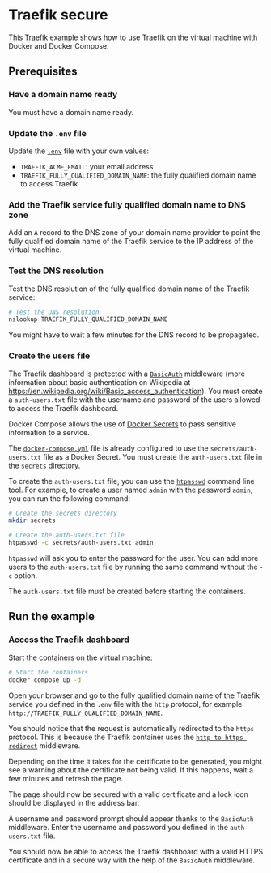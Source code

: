 # Traefik secure

This [Traefik](https://traefik.io/traefik/) example shows how to use Traefik on
the virtual machine with Docker and Docker Compose.

## Prerequisites

### Have a domain name ready

You must have a domain name ready.

### Update the `.env` file

Update the [`.env`](.env) file with your own values:

- `TRAEFIK_ACME_EMAIL`: your email address
- `TRAEFIK_FULLY_QUALIFIED_DOMAIN_NAME`: the fully qualified domain name to
  access Traefik

### Add the Traefik service fully qualified domain name to DNS zone

Add an `A` record to the DNS zone of your domain name provider to point the
fully qualified domain name of the Traefik service to the IP address of the
virtual machine.

### Test the DNS resolution

Test the DNS resolution of the fully qualified domain name of the Traefik
service:

```sh
# Test the DNS resolution
nslookup TRAEFIK_FULLY_QUALIFIED_DOMAIN_NAME
```

You might have to wait a few minutes for the DNS record to be propagated.

### Create the users file

The Traefik dashboard is protected with a
[`BasicAuth`](https://doc.traefik.io/traefik/middlewares/http/basicauth/)
middleware (more information about basic authentication on Wikipedia at
<https://en.wikipedia.org/wiki/Basic_access_authentication>). You must create a
`auth-users.txt` file with the username and password of the users allowed to
access the Traefik dashboard.

Docker Compose allows the use of
[Docker Secrets](https://docs.docker.com/compose/use-secrets/) to pass sensitive
information to a service.

The [`docker-compose.yml`](./docker-compose.yml) file is already configured to
use the `secrets/auth-users.txt` file as a Docker Secret. You must create the
`auth-users.txt` file in the `secrets` directory.

To create the `auth-users.txt` file, you can use the
[`htpasswd`](https://httpd.apache.org/docs/2.4/programs/htpasswd.html) command
line tool. For example, to create a user named `admin` with the password
`admin`, you can run the following command:

```sh
# Create the secrets directory
mkdir secrets

# Create the auth-users.txt file
htpasswd -c secrets/auth-users.txt admin
```

`htpasswd` will ask you to enter the password for the user. You can add more
users to the `auth-users.txt` file by running the same command without the `-c`
option.

The `auth-users.txt` file must be created before starting the containers.

## Run the example

### Access the Traefik dashboard

Start the containers on the virtual machine:

```sh
# Start the containers
docker compose up -d
```

Open your browser and go to the fully qualified domain name of the Traefik
service you defined in the `.env` file with the `http` protocol, for example
`http://TRAEFIK_FULLY_QUALIFIED_DOMAIN_NAME`.

You should notice that the request is automatically redirected to the `https`
protocol. This is because the Traefik container uses the
[`http-to-https-redirect`](https://doc.traefik.io/traefik/middlewares/http/redirectscheme/)
middleware.

Depending on the time it takes for the certificate to be generated, you might
see a warning about the certificate not being valid. If this happens, wait a few
minutes and refresh the page.

The page should now be secured with a valid certificate and a lock icon should
be displayed in the address bar.

A username and password prompt should appear thanks to the `BasicAuth`
middleware. Enter the username and password you defined in the `auth-users.txt`
file.

You should now be able to access the Traefik dashboard with a valid HTTPS
certificate and in a secure way with the help of the `BasicAuth` middleware.
